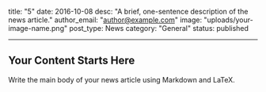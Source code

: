 title: "5"
date: 2016-10-08
desc: "A brief, one-sentence description of the news article."
author_email: "author@example.com"
image: "uploads/your-image-name.png"
post_type: News
category: "General" 
status: published

---

## Your Content Starts Here

Write the main body of your news article using Markdown and LaTeX.